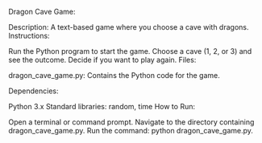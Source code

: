Dragon Cave Game:

Description: A text-based game where you choose a cave with dragons.
Instructions:

Run the Python program to start the game.
Choose a cave (1, 2, or 3) and see the outcome.
Decide if you want to play again.
Files:

dragon_cave_game.py: Contains the Python code for the game.

Dependencies:

Python 3.x
Standard libraries: random, time
How to Run:

Open a terminal or command prompt.
Navigate to the directory containing dragon_cave_game.py.
Run the command: python dragon_cave_game.py.
